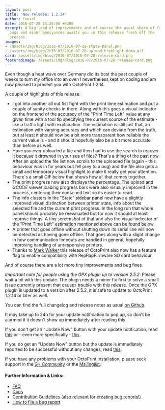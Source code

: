 ```yaml
---
layout: post
title: 'New release: 1.2.14'
author: foosel
date: 2016-07-28 14:20:00 +0200
excerpt: A big load of improvements and of course the usual share of fixes of
  bugs and minor annoyances awaits you in this release fresh off the
  presses.
images:
- /assets/img/blog/2016-07/2016-07-28-state-panel.png
- /assets/img/blog/2016-07/2016-07-28-upload-highlight-demo.gif
card: /assets/img/blog/2016-07/2016-07-28-release-card.png
featuredimage: /assets/img/blog/2016-07/2016-07-28-release-card.png
---
```


Even though a heat wave over Germany did its best the past couple of
weeks to turn my office into an oven I nevertheless kept on coding and 
am now pleased to present you with OctoPrint 1.2.14. 

A couple of highlights of this release:

  * I got into another all out fist fight with the print time estimation and put a
    couple of sanity checks in there. Along with this goes a visual
    indicator on the frontend of the accuracy of the "Print Time Left"
    value at any given time with a tool tip specifying the current
    source of the estimate - like a traffic light with explanation. 
    The estimation is still just that, an estimation with varying accuracy
    and which can deviate from the truth, but at least it should now be a
    bit more transparent how reliable the current value is - and it should 
    hopefully also be a bit more accurate than before as well.
  * Have you ever uploaded a file and then had to use the search to
    recover it because it drowned in your sea of files? 
    That's a thing of the past now. After an upload the file
    list now scrolls to the uploaded file (again - this behaviour was
    in for years but fell prey to a bug) and the file also gets a small
    and temporary visual highlight to make it really get your attention.
    There's a small GIF below that shows how all that comes together.
  * The print progress now also displays the percentage. The upload and
    GCODE viewer loading progress bars were also visually improved
    in the process, centering their contained text so its easier to
    read.
  * The info clusters in the "State" sidebar panel now have a slightly
    improved visual distinction between printer state, info about the
    selected file and the current print progress. In the long run that
    whole panel should probably be reevaluated but for now it should
    at least improve things. A tiny screenshot of that and also the
    visual indicator of the "Print Time Left" estimation mentioned
    above can be found below.
  * A printer that goes offline without shutting down its serial line
    will now be detected as having gone offline. That goes along with a
    slight change in how communication timeouts are handled in general,
    hopefully improving handling of unresponsive printers.
  * Thanks to [Mark Walker](https://github.com/markwal) this release of 
    OctoPrint also now has a feature flag to enable compatibility with
    RepRapFirmware SD card behaviour.

And of course there are a lot more tiny improvements and bug fixes.
 
*Important note for people using the GPX plugin up to version 2.5.2*: 
Please wait a bit with this update. The plugin needs a minor fix first 
to solve a small issue currently present that causes trouble with this 
release. Once the GPX plugin is updated to a version after 2.5.2, it is 
safe to update to OctoPrint 1.2.14 or later as well.

You can find the full changelog and release notes as usual 
[on Github](https://github.com/foosel/OctoPrint/releases/tag/1.2.14).

It may take up to 24h for your update notification to pop up, so don't 
be alarmed if it doesn't show up immediately after reading this.

If you don't get an "Update Now" button with your update notification, 
read [this](https://github.com/foosel/OctoPrint/wiki/Plugin:-Software-Update#making-octoprint-updateable-on-existing-installations)
or - even more specifically - [this](https://github.com/foosel/OctoPrint/wiki/Plugin:-Software-Update#octoprint--125).

If you do get an "Update Now" button but the update is immediately 
reported to be successful without any changes, read 
[this](https://github.com/foosel/OctoPrint/wiki/FAQ#im-running-127-i-tried-to-update-to-a-newer-version-via-the-software-update-plugin-but-im-still-on-127-after-restart).

If you have any problems with your OctoPrint installation, please seek 
support in the [G+ Community](https://plus.google.com/communities/102771308349328485741)
or the [Mailinglist](https://groups.google.com/group/octoprint). 

#### Further Information & Links:

  * [FAQ](https://github.com/foosel/OctoPrint/wiki/FAQ)
  * [Docs](http://docs.octoprint.org/)
  * [Contribution Guidelines (also relevant for creating bug reports!)](https://github.com/foosel/OctoPrint/blob/master/CONTRIBUTING.md)
  * [How to file a bug report](https://github.com/foosel/OctoPrint/blob/master/CONTRIBUTING.md#how-to-file-a-bug-report)
